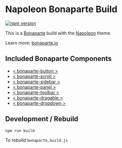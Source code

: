 # Napoleon Bonaparte Build

[![npm version](https://badge.fury.io/js/bonaparte-build-napoleon.svg)](http://badge.fury.io/js/bonaparte-build-napoleon)

This is a [Bonaparte](https://github.com/bonaparte) build with the [Napoleon](https://github.com/bonaparte/theme-napoleon) theme.

Learn more: [bonaparte.io](http://www.bonaparte.io/getting_started/index.html)


## Included Bonaparte Components

  - [< bonaparte-button >](https://github.com/bonaparte/bonaparte-button)
  - [< bonaparte-scroll >](https://github.com/bonaparte/bonaparte-scroll)
  - [< bonaparte-sidebar >](https://github.com/bonaparte/bonaparte-sidebar)
  - [< bonaparte-panel >](https://github.com/bonaparte/bonaparte-panel)
  - [< bonaparte-toolbar >](https://github.com/bonaparte/bonaparte-toolbar)
  - [< bonaparte-dragable >](https://github.com/bonaparte/bonaparte-dragable)
  - [< bonaparte-dropdown >](https://github.com/bonaparte/bonaparte-dropdown)

## Development / Rebuild

```
npm run build
```
To rebuild `bonaparte.build.js`
